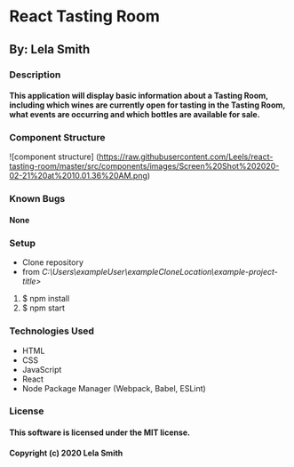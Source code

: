 # React Tasting Room
## By: Lela Smith

### Description
#### This application will display basic information about a Tasting Room, including which wines are currently open for tasting in the Tasting Room, what events are occurring and which bottles are available for sale.

### Component Structure
![component structure]
(https://raw.githubusercontent.com/Leels/react-tasting-room/master/src/components/images/Screen%20Shot%202020-02-21%20at%2010.01.36%20AM.png)

### Known Bugs
#### None

### Setup
* Clone repository
* from  _C:\Users\exampleUser\exampleCloneLocation\example-project-title>_
1. $ npm install
2. $ npm start

### Technologies Used
* HTML
* CSS
* JavaScript
* React
* Node Package Manager (Webpack, Babel, ESLint)

### License
#### This software is licensed under the MIT license.

#### Copyright (c) 2020 Lela Smith
